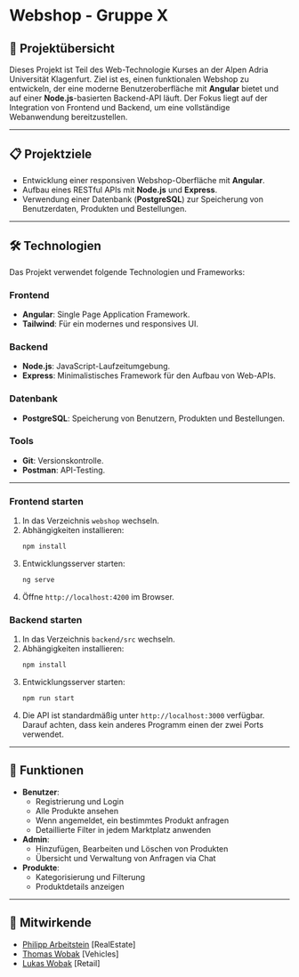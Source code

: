 # Webshop - Gruppe X

## 🛒 **Projektübersicht**

Dieses Projekt ist Teil des Web-Technologie Kurses an der Alpen Adria Universität Klagenfurt. Ziel ist es, einen funktionalen Webshop zu entwickeln, der eine moderne Benutzeroberfläche mit **Angular** bietet und auf einer **Node.js**-basierten Backend-API läuft. Der Fokus liegt auf der Integration von Frontend und Backend, um eine vollständige Webanwendung bereitzustellen.

---

## 📋 **Projektziele**

-   Entwicklung einer responsiven Webshop-Oberfläche mit **Angular**.
-   Aufbau eines RESTful APIs mit **Node.js** und **Express**.
-   Verwendung einer Datenbank (**PostgreSQL**) zur Speicherung von Benutzerdaten, Produkten und Bestellungen.

---

## 🛠️ **Technologien**

Das Projekt verwendet folgende Technologien und Frameworks:

### **Frontend**

-   **Angular**: Single Page Application Framework.
-   **Tailwind**: Für ein modernes und responsives UI.

### **Backend**

-   **Node.js**: JavaScript-Laufzeitumgebung.
-   **Express**: Minimalistisches Framework für den Aufbau von Web-APIs.

### **Datenbank**

-   **PostgreSQL**: Speicherung von Benutzern, Produkten und Bestellungen.

### **Tools**

-   **Git**: Versionskontrolle.
-   **Postman**: API-Testing.

---

### **Frontend starten**

1. In das Verzeichnis `webshop` wechseln.
2. Abhängigkeiten installieren:
    ```bash
    npm install
    ```
3. Entwicklungsserver starten:
    ```bash
    ng serve
    ```
4. Öffne `http://localhost:4200` im Browser.

### **Backend starten**

1. In das Verzeichnis `backend/src` wechseln.
2. Abhängigkeiten installieren:
    ```bash
    npm install
    ```
3. Entwicklungsserver starten:
    ```bash
    npm run start
    ```
4. Die API ist standardmäßig unter `http://localhost:3000` verfügbar. Darauf achten, dass kein anderes Programm einen der zwei Ports verwendet.

---

## 🔑 **Funktionen**

-   **Benutzer**:
    -   Registrierung und Login
    -   Alle Produkte ansehen
    -   Wenn angemeldet, ein bestimmtes Produkt anfragen
    -   Detaillierte Filter in jedem Marktplatz anwenden
-   **Admin**:
    -   Hinzufügen, Bearbeiten und Löschen von Produkten
    -   Übersicht und Verwaltung von Anfragen via Chat
-   **Produkte**:
    -   Kategorisierung und Filterung
    -   Produktdetails anzeigen

---

## 👥 **Mitwirkende**

-   [Philipp Arbeitstein](https://github.com/PhilippArbeitstein) [RealEstate]
-   [Thomas Wobak](https://github.com/ThomasWobak) [Vehicles]
-   [Lukas Wobak](https://github.com/l1wobak) [Retail]
